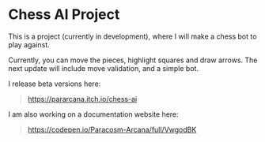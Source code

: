 # Chess AI Project

This is a project (currently in development), where I will make a chess bot to play against.

Currently, you can move the pieces, highlight squares and draw arrows. The next update will include move validation, and a simple bot.

I release beta versions here:
> https://pararcana.itch.io/chess-ai

I am also working on a documentation website here:
> https://codepen.io/Paracosm-Arcana/full/VwgodBK
